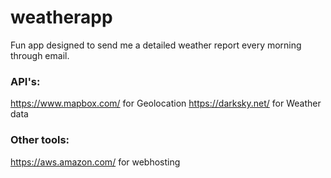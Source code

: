 # weatherapp

Fun app designed to send me a detailed weather report every morning through email.

### API's:
https://www.mapbox.com/ for Geolocation
https://darksky.net/ for Weather data
### Other tools:
https://aws.amazon.com/ for webhosting
